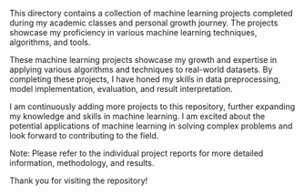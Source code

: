 This directory contains a collection of machine learning projects completed during my academic classes and personal growth journey. The projects showcase my proficiency in various machine learning techniques, algorithms, and tools.

These machine learning projects showcase my growth and expertise in applying various algorithms and techniques to real-world datasets. By completing these projects, I have honed my skills in data preprocessing, model implementation, evaluation, and result interpretation.

I am continuously adding more projects to this repository, further expanding my knowledge and skills in machine learning. I am excited about the potential applications of machine learning in solving complex problems and look forward to contributing to the field.

Note: Please refer to the individual project reports for more detailed information, methodology, and results.

Thank you for visiting the repository!
